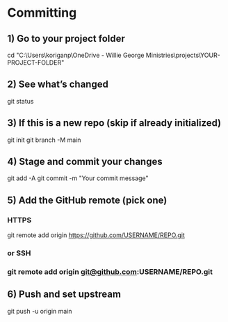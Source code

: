 # Committing

## 1) Go to your project folder

cd "C:\Users\koriganp\OneDrive - Willie George Ministries\projects\YOUR-PROJECT-FOLDER"

## 2) See what’s changed

git status

## 3) If this is a new repo (skip if already initialized)

git init
git branch -M main

## 4) Stage and commit your changes

git add -A
git commit -m "Your commit message"

## 5) Add the GitHub remote (pick one)

### HTTPS

git remote add origin <https://github.com/USERNAME/REPO.git>

### or SSH

### git remote add origin <git@github.com>:USERNAME/REPO.git

## 6) Push and set upstream

git push -u origin main
